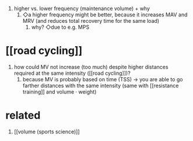 1. higher vs. lower frequency (maintenance volume) + why
	1. ◇a higher frequency might be better, because it increases MAV and MRV (and reduces total recovery time for the same load)
		1. why? ◇due to e.g. MPS

# [[road cycling]]
1. how could MV not increase (too much) despite higher distances required at the same intensity ([[road cycling]])?
	1. because MV is probably based on time (TSS) → you are able to go farther distances with the same intensity (same with [[resistance training]] and volume · weight)

# related
1. [[volume (sports science)]]